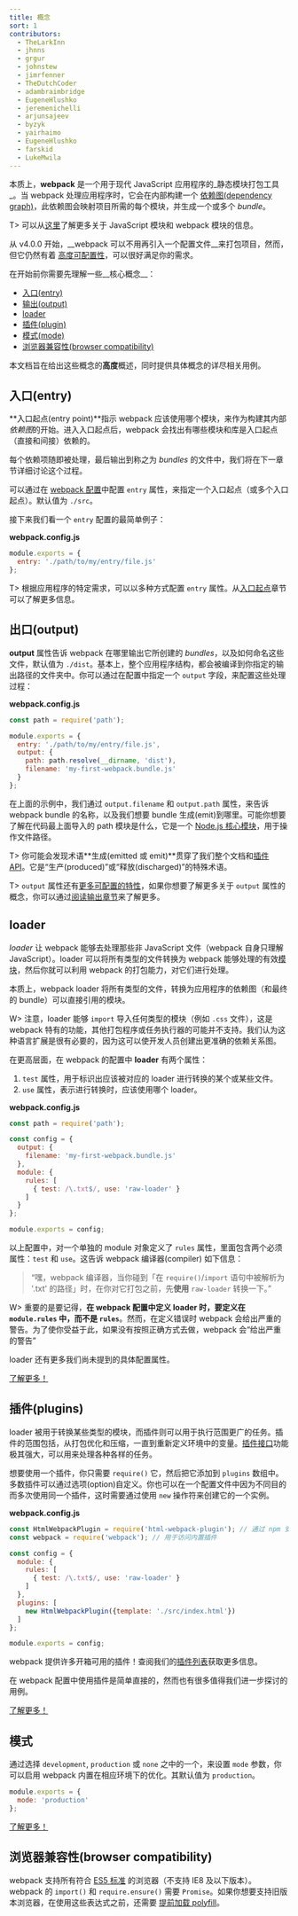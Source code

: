 ```yaml
---
title: 概念
sort: 1
contributors:
  - TheLarkInn
  - jhnns
  - grgur
  - johnstew
  - jimrfenner
  - TheDutchCoder
  - adambraimbridge
  - EugeneHlushko
  - jeremenichelli
  - arjunsajeev
  - byzyk
  - yairhaimo
  - EugeneHlushko
  - farskid
  - LukeMwila
---
```


本质上，__webpack__ 是一个用于现代 JavaScript 应用程序的_静态模块打包工具_。当 webpack 处理应用程序时，它会在内部构建一个 [依赖图(dependency graph)](/concepts/dependency-graph/)，此依赖图会映射项目所需的每个模块，并生成一个或多个 _bundle_。

T> 可以从[这里](/concepts/modules)了解更多关于 JavaScript 模块和 webpack 模块的信息。

从 v4.0.0 开始，__webpack 可以不用再引入一个配置文件__来打包项目，然而，但它仍然有着 [高度可配置性](/configuration)，可以很好满足你的需求。

在开始前你需要先理解一些__核心概念__：

- [入口(entry)](#entry)
- [输出(output)](#output)
- [loader](#loaders)
- [插件(plugin)](#plugins)
- [模式(mode)](#mode)
- [浏览器兼容性(browser compatibility)](#browser-compatibility)

本文档旨在给出这些概念的**高度**概述，同时提供具体概念的详尽相关用例。


## 入口(entry)

**入口起点(entry point)**指示 webpack 应该使用哪个模块，来作为构建其内部*依赖图*的开始。进入入口起点后，webpack 会找出有哪些模块和库是入口起点（直接和间接）依赖的。

每个依赖项随即被处理，最后输出到称之为 *bundles* 的文件中，我们将在下一章节详细讨论这个过程。

可以通过在 [webpack 配置](/configuration)中配置 `entry` 属性，来指定一个入口起点（或多个入口起点）。默认值为 `./src`。

接下来我们看一个 `entry` 配置的最简单例子：

__webpack.config.js__

``` js
module.exports = {
  entry: './path/to/my/entry/file.js'
};
```

T> 根据应用程序的特定需求，可以以多种方式配置 `entry` 属性。从[入口起点](/concepts/entry-points)章节可以了解更多信息。


## 出口(output)

**output** 属性告诉 webpack 在哪里输出它所创建的 *bundles*，以及如何命名这些文件，默认值为 `./dist`。基本上，整个应用程序结构，都会被编译到你指定的输出路径的文件夹中。你可以通过在配置中指定一个 `output` 字段，来配置这些处理过程：

__webpack.config.js__

```javascript
const path = require('path');

module.exports = {
  entry: './path/to/my/entry/file.js',
  output: {
    path: path.resolve(__dirname, 'dist'),
    filename: 'my-first-webpack.bundle.js'
  }
};
```

在上面的示例中，我们通过 `output.filename` 和 `output.path` 属性，来告诉 webpack bundle 的名称，以及我们想要 bundle 生成(emit)到哪里。可能你想要了解在代码最上面导入的 path 模块是什么，它是一个 [Node.js 核心模块](https://nodejs.org/api/modules.html)，用于操作文件路径。

T> 你可能会发现术语**生成(emitted 或 emit)**贯穿了我们整个文档和[插件 API](/api/plugins)。它是“生产(produced)”或“释放(discharged)”的特殊术语。

T> `output` 属性还有[更多可配置的特性](/configuration/output)，如果你想要了解更多关于 `output` 属性的概念，你可以通过[阅读输出章节](/concepts/output)来了解更多。


## loader

*loader* 让 webpack 能够去处理那些非 JavaScript 文件（webpack 自身只理解 JavaScript）。loader 可以将所有类型的文件转换为 webpack 能够处理的有效[模块](/concepts/modules)，然后你就可以利用 webpack 的打包能力，对它们进行处理。

本质上，webpack loader 将所有类型的文件，转换为应用程序的依赖图（和最终的 bundle）可以直接引用的模块。

W> 注意，loader 能够 `import` 导入任何类型的模块（例如 `.css` 文件），这是 webpack 特有的功能，其他打包程序或任务执行器的可能并不支持。我们认为这种语言扩展是很有必要的，因为这可以使开发人员创建出更准确的依赖关系图。

在更高层面，在 webpack 的配置中 __loader__ 有两个属性：

1. `test` 属性，用于标识出应该被对应的 loader 进行转换的某个或某些文件。
2. `use` 属性，表示进行转换时，应该使用哪个 loader。

__webpack.config.js__

```javascript
const path = require('path');

const config = {
  output: {
    filename: 'my-first-webpack.bundle.js'
  },
  module: {
    rules: [
      { test: /\.txt$/, use: 'raw-loader' }
    ]
  }
};

module.exports = config;
```

以上配置中，对一个单独的 module 对象定义了 `rules` 属性，里面包含两个必须属性：`test` 和 `use`。这告诉 webpack 编译器(compiler) 如下信息：

> “嘿，webpack 编译器，当你碰到「在 `require()`/`import` 语句中被解析为 '.txt' 的路径」时，在你对它打包之前，先**使用** `raw-loader` 转换一下。”

W> 重要的是要记得，**在 webpack 配置中定义 loader 时，要定义在 `module.rules` 中，而不是 `rules`**。然而，在定义错误时 webpack 会给出严重的警告。为了使你受益于此，如果没有按照正确方式去做，webpack 会“给出严重的警告”

loader 还有更多我们尚未提到的具体配置属性。

[了解更多！](/concepts/loaders)


## 插件(plugins)

loader 被用于转换某些类型的模块，而插件则可以用于执行范围更广的任务。插件的范围包括，从打包优化和压缩，一直到重新定义环境中的变量。[插件接口](/api/plugins)功能极其强大，可以用来处理各种各样的任务。

想要使用一个插件，你只需要 `require()` 它，然后把它添加到 `plugins` 数组中。多数插件可以通过选项(option)自定义。你也可以在一个配置文件中因为不同目的而多次使用同一个插件，这时需要通过使用 `new` 操作符来创建它的一个实例。

**webpack.config.js**

```javascript
const HtmlWebpackPlugin = require('html-webpack-plugin'); // 通过 npm 安装
const webpack = require('webpack'); // 用于访问内置插件

const config = {
  module: {
    rules: [
      { test: /\.txt$/, use: 'raw-loader' }
    ]
  },
  plugins: [
    new HtmlWebpackPlugin({template: './src/index.html'})
  ]
};

module.exports = config;
```

webpack 提供许多开箱可用的插件！查阅我们的[插件列表](/plugins)获取更多信息。

在 webpack 配置中使用插件是简单直接的，然而也有很多值得我们进一步探讨的用例。

[了解更多！](/concepts/plugins)


## 模式

通过选择 `development`, `production` 或 `none` 之中的一个，来设置 `mode` 参数，你可以启用 webpack 内置在相应环境下的优化。其默认值为 `production`。

```javascript
module.exports = {
  mode: 'production'
};
```

[了解更多！](/concepts/mode)

## 浏览器兼容性(browser compatibility)

webpack 支持所有符合 [ES5 标准](https://kangax.github.io/compat-table/es5/) 的浏览器（不支持 IE8 及以下版本）。webpack 的 `import()` 和 `require.ensure()` 需要 `Promise`。如果你想要支持旧版本浏览器，在使用这些表达式之前，还需要 [提前加载 polyfill](/guides/shimming/)。
